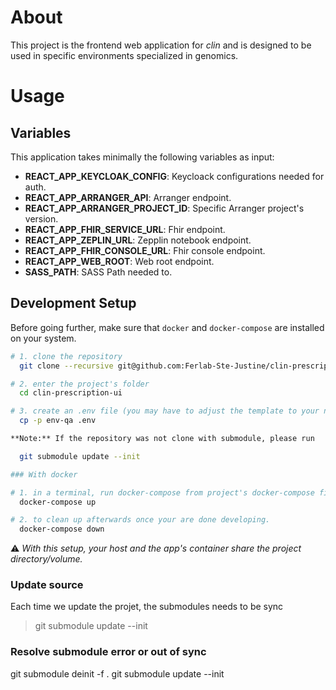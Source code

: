 # About
This project is the frontend web application for _clin_ and is designed to be used in specific environments specialized in genomics.  


# Usage

## Variables

This application takes minimally the following variables as input:

- **REACT_APP_KEYCLOAK_CONFIG**: Keycloack configurations needed for auth. 
- **REACT_APP_ARRANGER_API**: Arranger endpoint.
- **REACT_APP_ARRANGER_PROJECT_ID**: Specific Arranger project's version.
- **REACT_APP_FHIR_SERVICE_URL**: Fhir endpoint.
- **REACT_APP_ZEPLIN_URL**: Zepplin notebook endpoint.
- **REACT_APP_FHIR_CONSOLE_URL**: Fhir console endpoint.
- **REACT_APP_WEB_ROOT**: Web root endpoint.
- **SASS_PATH**: SASS Path needed to.


## Development Setup

Before going further, make sure that ```docker``` and ```docker-compose``` are installed on your system.

```bash
# 1. clone the repository
  git clone --recursive git@github.com:Ferlab-Ste-Justine/clin-prescription-ui.git

# 2. enter the project's folder
  cd clin-prescription-ui

# 3. create an .env file (you may have to adjust the template to your needs)
  cp -p env-qa .env

**Note:** If the repository was not clone with submodule, please run

  git submodule update --init

### With docker

# 1. in a terminal, run docker-compose from project's docker-compose file.
  docker-compose up

# 2. to clean up afterwards once your are done developing.
  docker-compose down
```
:warning: _With this setup, your host and the app's container share the project directory/volume._


### Update source

Each time we update the projet, the submodules needs to be sync

> git submodule update --init

### Resolve submodule error or out of sync

  git submodule deinit -f .
  git submodule update --init

